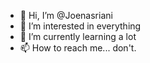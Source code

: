 - 👋 Hi, I’m @Joenasriani
- 👀 I’m interested in everything 
- 🌱 I’m currently learning a lot 
- 📫 How to reach me... don't. 

<!---
Joenasriani/Joenasriani is a ✨ special ✨ repository because its `README.md` (this file) appears on your GitHub profile.
You can click the Preview link to take a look at your changes.
--->
